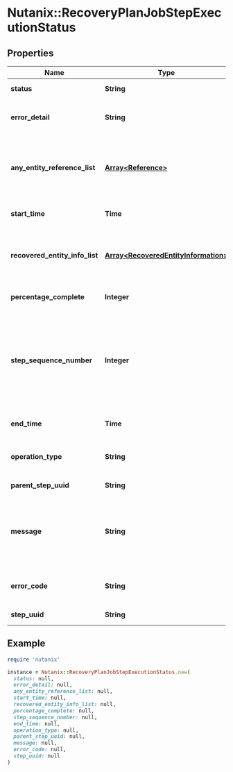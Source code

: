 # Nutanix::RecoveryPlanJobStepExecutionStatus

## Properties

| Name | Type | Description | Notes |
| ---- | ---- | ----------- | ----- |
| **status** | **String** | Status of this step. |  |
| **error_detail** | **String** | The error detail for the step failure. | [optional] |
| **any_entity_reference_list** | [**Array&lt;Reference&gt;**](Reference.md) | Reference to the list of the entities on which the step is performing action.  | [optional] |
| **start_time** | **Time** | Time when this step started. | [optional] |
| **recovered_entity_info_list** | [**Array&lt;RecoveredEntityInformation&gt;**](RecoveredEntityInformation.md) | List containing the details about the recovered entities.  | [optional] |
| **percentage_complete** | **Integer** | Percentage of step completed. | [optional] |
| **step_sequence_number** | **Integer** | Sequence number of the step among its siblings. This can be used for ordering the sub-steps for a step.  | [optional] |
| **end_time** | **Time** | Time when this step ended. | [optional] |
| **operation_type** | **String** | Type of operation being performed. |  |
| **parent_step_uuid** | **String** | UUID of the parent step.  | [optional] |
| **message** | **String** | User readable message for the action being done for the step.  | [optional] |
| **error_code** | **String** | The error code for the step failure. | [optional] |
| **step_uuid** | **String** | UUID of a step. |  |

## Example

```ruby
require 'nutanix'

instance = Nutanix::RecoveryPlanJobStepExecutionStatus.new(
  status: null,
  error_detail: null,
  any_entity_reference_list: null,
  start_time: null,
  recovered_entity_info_list: null,
  percentage_complete: null,
  step_sequence_number: null,
  end_time: null,
  operation_type: null,
  parent_step_uuid: null,
  message: null,
  error_code: null,
  step_uuid: null
)
```


